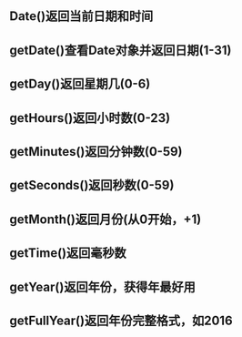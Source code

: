## Date()返回当前日期和时间
## getDate()查看Date对象并返回日期(1-31)
## getDay()返回星期几(0-6)
## getHours()返回小时数(0-23)
## getMinutes()返回分钟数(0-59)
## getSeconds()返回秒数(0-59)
## getMonth()返回月份(从0开始，+1)
## getTime()返回毫秒数
## getYear()返回年份，获得年最好用
## getFullYear()返回年份完整格式，如2016
##
##
##
